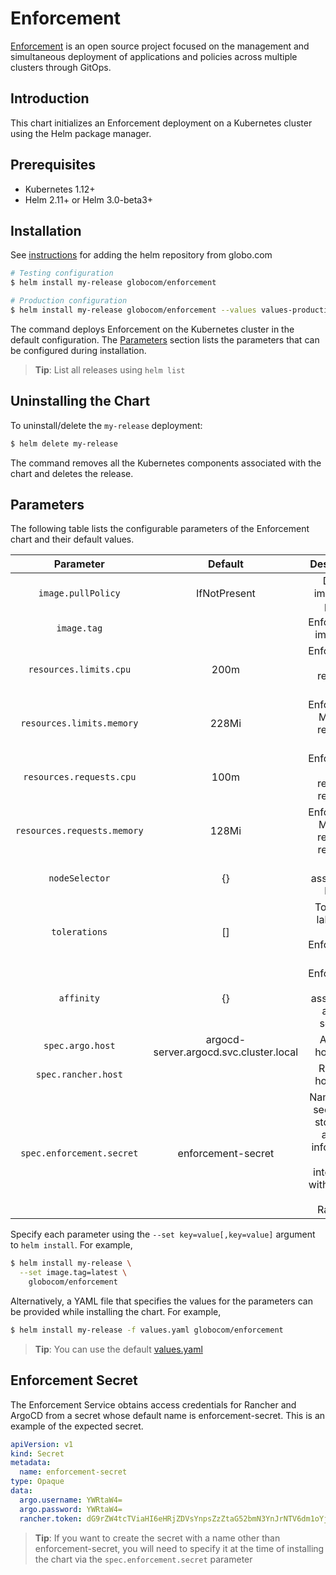 # Enforcement

[Enforcement](https://github.com/globocom/enforcement-service) is an open source project focused on the management and simultaneous deployment of applications and policies across multiple clusters through GitOps.


## Introduction

This chart initializes an Enforcement deployment on a Kubernetes cluster using the Helm package manager.

## Prerequisites

- Kubernetes 1.12+
- Helm 2.11+ or Helm 3.0-beta3+

## Installation
See [instructions](https://github.com/globocom/charts) for adding the helm repository from globo.com

```bash
# Testing configuration
$ helm install my-release globocom/enforcement
```

```bash
# Production configuration
$ helm install my-release globocom/enforcement --values values-production.yaml
```
The command deploys Enforcement on the Kubernetes cluster in the default configuration. The [Parameters](#parameters) section lists the parameters that can be configured during installation.

> **Tip**: List all releases using `helm list`

## Uninstalling the Chart

To uninstall/delete the `my-release` deployment:

```bash
$ helm delete my-release
```

The command removes all the Kubernetes components associated with the chart and deletes the release.

## Parameters

The following table lists the configurable parameters of the Enforcement chart and their default values.

| Parameter | Default |          Description         |
|:---------:|:-------:|:----------------------------:|
| `image.pullPolicy`  | IfNotPresent    | Define image pull policy      |
| `image.tag`                 |      | Enforcement image tag    |  
| `resources.limits.cpu`       | 200m   | Enforcement CPU resource limits       |
| `resources.limits.memory` | 228Mi     | Enforcement Memory resource limits    |
| `resources.requests.cpu`   | 100m     | Enforcement CPU resource requests     |
| `resources.requests.memory` | 128Mi   | Enforcement Memory resource requests  | 
| `nodeSelector` | {} | Pod assignment labels | 
| `tolerations` | [] | Tolerance labels for the Enforcement pod |
| `affinity` | {} | Enforcement pod assignment affinity settings  | 
| `spec.argo.host` | argocd-server.argocd.svc.cluster.local | ArgoCD hostname |  
| `spec.rancher.host` | | Rancher hostname |  
| `spec.enforcement.secret` | enforcement-secret | Name of the secret that stores the access information for integration with ArgoCD and Rancher. | 

Specify each parameter using the `--set key=value[,key=value]` argument to `helm install`. For example,

```bash
$ helm install my-release \
  --set image.tag=latest \
    globocom/enforcement
```

Alternatively, a YAML file that specifies the values for the parameters can be provided while installing the chart. For example,

```bash
$ helm install my-release -f values.yaml globocom/enforcement
```

> **Tip**: You can use the default [values.yaml](values.yaml)

## Enforcement Secret

The Enforcement Service obtains access credentials for Rancher and ArgoCD from a secret whose default name is enforcement-secret. 
This is an example of the expected secret.

```yaml
apiVersion: v1
kind: Secret
metadata:
  name: enforcement-secret
type: Opaque
data:
  argo.username: YWRtaW4=
  argo.password: YWRtaW4=
  rancher.token: dG9rZW4tcTViaHI6eHRjZDVsYnpsZzZtaG52bmN3YnJrNTV6dm1oYjg0OXZ6cW03d252Mnh0cnR6aHM5c3E2ZHNz
```
> **Tip**: If you want to create the secret with a name other than enforcement-secret, you will need to specify it at the time of installing the chart via the `spec.enforcement.secret` parameter

